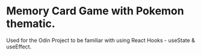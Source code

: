 # Memory Card Game with Pokemon thematic.

Used for the Odin Project to be familiar with using React Hooks - useState & useEffect.



